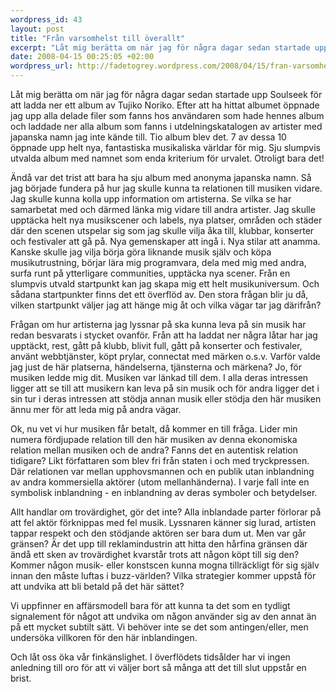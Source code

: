 ```yaml
--- 
wordpress_id: 43
layout: post
title: "Från varsomhelst till överallt"
excerpt: "Låt mig berätta om när jag för några dagar sedan startade upp Soulseek för att ladda ner ett album av Tujiko Noriko. Efter att ha hittat albumet öppnade jag upp alla delade filer som fanns hos användaren som hade hennes album och laddade ner alla album som fanns i utdelningskatalogen av artister med japanska namn."
date: 2008-04-15 00:25:05 +02:00
wordpress_url: http://fadetogrey.wordpress.com/2008/04/15/fran-varsomhelst-till-overallt/
---
```

Låt mig berätta om när jag för några dagar sedan startade upp Soulseek för att ladda ner ett album av Tujiko Noriko. Efter att ha hittat albumet öppnade jag upp alla delade filer som fanns hos användaren som hade hennes album och laddade ner alla album som fanns i utdelningskatalogen av artister med japanska namn jag inte kände till. Tio album blev det. 7 av dessa 10 öppnade upp helt nya, fantastiska musikaliska världar för mig. Sju slumpvis utvalda album med namnet som enda kriterium för urvalet. Otroligt bara det!

Ändå var det trist att bara ha sju album med anonyma japanska namn. Så jag började fundera på hur jag skulle kunna ta relationen till musiken vidare. Jag skulle kunna kolla upp information om artisterna. Se vilka se har samarbetat med och därmed länka mig vidare till andra artister. Jag skulle upptäcka helt nya musikscener och labels, nya platser, områden och städer där den scenen utspelar sig som jag skulle vilja åka till, klubbar, konserter och festivaler att gå på. Nya gemenskaper att ingå i. Nya stilar att anamma. Kanske skulle jag vilja börja göra liknande musik själv och köpa musikutrustning, börjar lära mig programvara, dela med mig med andra, surfa runt på ytterligare communities, upptäcka nya scener. Från en slumpvis utvald startpunkt kan jag skapa mig ett helt musikuniversum. Och sådana startpunkter finns det ett överflöd av. Den stora frågan blir ju då, vilken startpunkt väljer jag att hänge mig åt och vilka vägar tar jag därifrån?

Frågan om hur artisterna jag lyssnar på ska kunna leva på sin musik har redan besvarats i stycket ovanför. Från att ha laddat ner några låtar har jag upptäckt, rest, gått på klubb, blivit full, gått på konserter och festivaler, använt webbtjänster, köpt prylar, connectat med märken o.s.v. Varför valde jag just de här platserna, händelserna, tjänsterna och märkena? Jo, för musiken ledde mig dit. Musiken var länkad till dem. I alla deras intressen ligger att se till att musikern kan leva på sin musik och för andra ligger det i sin tur i deras intressen att stödja annan musik eller stödja den här musiken ännu mer för att leda mig på andra vägar.

Ok, nu vet vi hur musiken får betalt, då kommer en till fråga. Lider min numera fördjupade relation till den här musiken av denna ekonomiska relation mellan musiken och de andra? Fanns det en autentisk relation tidigare? Likt författaren som blev fri från staten i och med tryckpressen. Där relationen var mellan upphovsmannen och en publik utan inblandning av andra kommersiella aktörer (utom mellanhänderna). I varje fall inte en symbolisk inblandning - en inblandning av deras symboler och betydelser.

Allt handlar om trovärdighet, gör det inte? Alla inblandade parter förlorar på att fel aktör förknippas med fel musik. Lyssnaren känner sig lurad, artisten tappar respekt och den stödjande aktören ser bara dum ut. Men var går gränsen? Är det upp till reklamindustrin att hitta den hårfina gränsen där ändå ett sken av trovärdighet kvarstår trots att någon köpt till sig den? Kommer någon musik- eller konstscen kunna mogna tillräckligt för sig själv innan den måste luftas i buzz-världen? Vilka strategier kommer uppstå för att undvika att bli betald på det här sättet?

Vi uppfinner en affärsmodell bara för att kunna ta det som en tydligt signalement för något att undvika om någon använder sig av den annat än på ett mycket subtilt sätt.   Vi behöver inte se det som antingen/eller, men undersöka villkoren för den här inblandingen.

Och låt oss öka vår finkänslighet. I överflödets tidsålder har vi ingen anledning till oro för att vi väljer bort så många att det till slut uppstår en brist.

